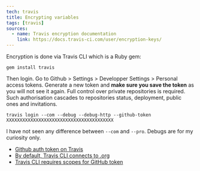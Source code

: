 ```yaml
---
tech: travis
title: Encrypting variables
tags: [travis]
sources:
  - name: Travis encryption documentation
    link: https://docs.travis-ci.com/user/encryption-keys/
---
```


Encryption is done via Travis CLI which is a Ruby gem:

```
gem install travis
```

Then login. Go to Github > Settings > Developper Settings > Personal access tokens.
Generate a new token and **make sure you save the token** as you will not see it again.
Full control over private repositories is required. Such authorisation cascades to
repositories status, deployment, public ones and invitations.

```
travis login --com --debug --debug-http --github-token XXXXXXXXXXXXXXXXXXXXXXXXXXXXXXXXXXXXXXXX
```

I have not seen any difference between `--com` and `--pro`. Debugs are for my curiosity only.

- [Github auth token on Travis](https://blog.wyrihaximus.net/2015/09/github-auth-token-on-travis/)
- [By default, Travis CLI connects to .org](https://github.com/travis-ci/travis-ci/issues/10137)
- [Travis CLI requires scopes for GitHub token](https://github.com/travis-ci/travis.rb/issues/367)
